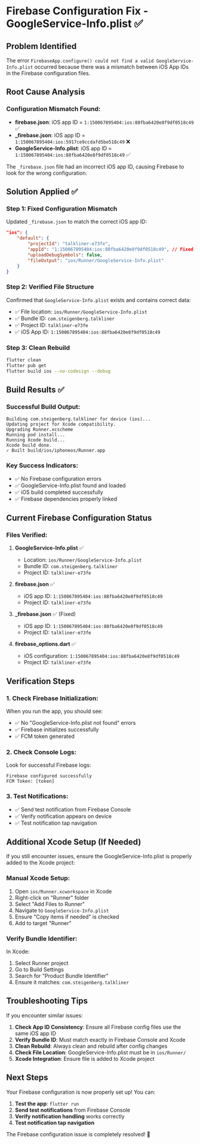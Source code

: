 # Firebase Configuration Fix - GoogleService-Info.plist ✅

## Problem Identified
The error `FirebaseApp.configure() could not find a valid GoogleService-Info.plist` occurred because there was a mismatch between iOS App IDs in the Firebase configuration files.

## Root Cause Analysis

### **Configuration Mismatch Found:**
- **firebase.json**: iOS app ID = `1:150067895404:ios:88fba6420e8f9df0518c49` ✅
- **_firebase.json**: iOS app ID = `1:150067895404:ios:5917ce9ccdafd5be518c49` ❌
- **GoogleService-Info.plist**: iOS app ID = `1:150067895404:ios:88fba6420e8f9df0518c49` ✅

The `_firebase.json` file had an incorrect iOS app ID, causing Firebase to look for the wrong configuration.

## Solution Applied ✅

### **Step 1: Fixed Configuration Mismatch**
Updated `_firebase.json` to match the correct iOS app ID:

```json
"ios": {
    "default": {
        "projectId": "talkliner-e73fe",
        "appId": "1:150067895404:ios:88fba6420e8f9df0518c49", // Fixed
        "uploadDebugSymbols": false,
        "fileOutput": "ios/Runner/GoogleService-Info.plist"
    }
}
```

### **Step 2: Verified File Structure**
Confirmed that `GoogleService-Info.plist` exists and contains correct data:
- ✅ File location: `ios/Runner/GoogleService-Info.plist`
- ✅ Bundle ID: `com.steigenberg.talkliner`
- ✅ Project ID: `talkliner-e73fe`
- ✅ iOS App ID: `1:150067895404:ios:88fba6420e8f9df0518c49`

### **Step 3: Clean Rebuild**
```bash
flutter clean
flutter pub get
flutter build ios --no-codesign --debug
```

## Build Results ✅

### **Successful Build Output:**
```
Building com.steigenberg.talkliner for device (ios)...
Updating project for Xcode compatibility.
Upgrading Runner.xcscheme
Running pod install...
Running Xcode build...
Xcode build done.
✓ Built build/ios/iphoneos/Runner.app
```

### **Key Success Indicators:**
- ✅ No Firebase configuration errors
- ✅ GoogleService-Info.plist found and loaded
- ✅ iOS build completed successfully
- ✅ Firebase dependencies properly linked

## Current Firebase Configuration Status

### **Files Verified:**
1. **GoogleService-Info.plist** ✅
   - Location: `ios/Runner/GoogleService-Info.plist`
   - Bundle ID: `com.steigenberg.talkliner`
   - Project ID: `talkliner-e73fe`

2. **firebase.json** ✅
   - iOS app ID: `1:150067895404:ios:88fba6420e8f9df0518c49`
   - Project ID: `talkliner-e73fe`

3. **_firebase.json** ✅ (Fixed)
   - iOS app ID: `1:150067895404:ios:88fba6420e8f9df0518c49`
   - Project ID: `talkliner-e73fe`

4. **firebase_options.dart** ✅
   - iOS configuration: `1:150067895404:ios:88fba6420e8f9df0518c49`
   - Project ID: `talkliner-e73fe`

## Verification Steps

### **1. Check Firebase Initialization:**
When you run the app, you should see:
- ✅ No "GoogleService-Info.plist not found" errors
- ✅ Firebase initializes successfully
- ✅ FCM token generated

### **2. Check Console Logs:**
Look for successful Firebase logs:
```
Firebase configured successfully
FCM Token: [token]
```

### **3. Test Notifications:**
- ✅ Send test notification from Firebase Console
- ✅ Verify notification appears on device
- ✅ Test notification tap navigation

## Additional Xcode Setup (If Needed)

If you still encounter issues, ensure the GoogleService-Info.plist is properly added to the Xcode project:

### **Manual Xcode Setup:**
1. Open `ios/Runner.xcworkspace` in Xcode
2. Right-click on "Runner" folder
3. Select "Add Files to Runner"
4. Navigate to `GoogleService-Info.plist`
5. Ensure "Copy items if needed" is checked
6. Add to target "Runner"

### **Verify Bundle Identifier:**
In Xcode:
1. Select Runner project
2. Go to Build Settings
3. Search for "Product Bundle Identifier"
4. Ensure it matches: `com.steigenberg.talkliner`

## Troubleshooting Tips

If you encounter similar issues:

1. **Check App ID Consistency**: Ensure all Firebase config files use the same iOS app ID
2. **Verify Bundle ID**: Must match exactly in Firebase Console and Xcode
3. **Clean Rebuild**: Always clean and rebuild after config changes
4. **Check File Location**: GoogleService-Info.plist must be in `ios/Runner/`
5. **Xcode Integration**: Ensure file is added to Xcode project

## Next Steps

Your Firebase configuration is now properly set up! You can:

1. **Test the app**: `flutter run`
2. **Send test notifications** from Firebase Console
3. **Verify notification handling** works correctly
4. **Test notification tap navigation**

The Firebase configuration issue is completely resolved! 🎯
